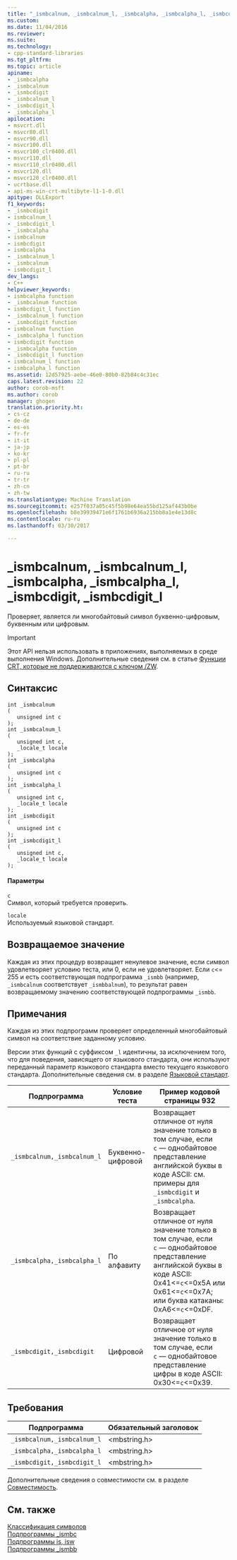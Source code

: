 ```yaml
---
title: "_ismbcalnum, _ismbcalnum_l, _ismbcalpha, _ismbcalpha_l, _ismbcdigit, _ismbcdigit_l | Документы Майкрософт"
ms.custom: 
ms.date: 11/04/2016
ms.reviewer: 
ms.suite: 
ms.technology:
- cpp-standard-libraries
ms.tgt_pltfrm: 
ms.topic: article
apiname:
- _ismbcalpha
- _ismbcalnum
- _ismbcdigit
- _ismbcalnum_l
- _ismbcdigit_l
- _ismbcalpha_l
apilocation:
- msvcrt.dll
- msvcr80.dll
- msvcr90.dll
- msvcr100.dll
- msvcr100_clr0400.dll
- msvcr110.dll
- msvcr110_clr0400.dll
- msvcr120.dll
- msvcr120_clr0400.dll
- ucrtbase.dll
- api-ms-win-crt-multibyte-l1-1-0.dll
apitype: DLLExport
f1_keywords:
- _ismbcdigit
- ismbcalnum_l
- _ismbcdigit_l
- _ismbcalpha
- ismbcalnum
- ismbcdigit
- ismbcalpha
- _ismbcalnum_l
- _ismbcalnum
- ismbcdigit_l
dev_langs:
- C++
helpviewer_keywords:
- ismbcalpha function
- _ismbcalnum function
- ismbcdigit_l function
- _ismbcalnum_l function
- _ismbcdigit function
- ismbcalnum function
- _ismbcalpha_l function
- ismbcdigit function
- _ismbcalpha function
- _ismbcdigit_l function
- ismbcalnum_l function
- ismbcalpha_l function
ms.assetid: 12d57925-aebe-46e0-80b0-82b84c4c31ec
caps.latest.revision: 22
author: corob-msft
ms.author: corob
manager: ghogen
translation.priority.ht:
- cs-cz
- de-de
- es-es
- fr-fr
- it-it
- ja-jp
- ko-kr
- pl-pl
- pt-br
- ru-ru
- tr-tr
- zh-cn
- zh-tw
ms.translationtype: Machine Translation
ms.sourcegitcommit: e257f037a05c45f5b98e64ea55bd125af443b0be
ms.openlocfilehash: b8e39939471e6f1761b6936a215bb8a1e4e13d8c
ms.contentlocale: ru-ru
ms.lasthandoff: 03/30/2017

---
```

# <a name="ismbcalnum-ismbcalnuml-ismbcalpha-ismbcalphal-ismbcdigit-ismbcdigitl"></a>_ismbcalnum, _ismbcalnum_l, _ismbcalpha, _ismbcalpha_l, _ismbcdigit, _ismbcdigit_l
Проверяет, является ли многобайтовый символ буквенно-цифровым, буквенным или цифровым.  
  
> [!IMPORTANT]
>  Этот API нельзя использовать в приложениях, выполняемых в среде выполнения Windows. Дополнительные сведения см. в статье [Функции CRT, которые не поддерживаются с ключом /ZW](http://msdn.microsoft.com/library/windows/apps/jj606124.aspx).  
  
## <a name="syntax"></a>Синтаксис  
  
```  
int _ismbcalnum  
(  
   unsigned int c   
);  
int _ismbcalnum_l  
(  
   unsigned int c,  
   _locale_t locale  
);  
int _ismbcalpha  
(  
   unsigned int c   
);  
int _ismbcalpha_l  
(  
   unsigned int c,  
   _locale_t locale  
);  
int _ismbcdigit  
(  
   unsigned int c   
);  
int _ismbcdigit_l  
(  
   unsigned int c,  
   _locale_t locale  
);  
```  
  
#### <a name="parameters"></a>Параметры  
 `c`  
 Символ, который требуется проверить.  
  
 `locale`  
 Используемый языковой стандарт.  
  
## <a name="return-value"></a>Возвращаемое значение  
 Каждая из этих процедур возвращает ненулевое значение, если символ удовлетворяет условию теста, или 0, если не удовлетворяет. Если `c`<= 255 и есть соответствующая подпрограмма `_ismbb` (например, `_ismbcalnum` соответствует `_ismbbalnum`), то результат равен возвращаемому значению соответствующей подпрограммы `_ismbb`.  
  
## <a name="remarks"></a>Примечания  
 Каждая из этих подпрограмм проверяет определенный многобайтовый символ на соответствие заданному условию.  
  
 Версии этих функций с суффиксом `_l` идентичны, за исключением того, что для поведения, зависящего от языкового стандарта, они используют переданный параметр языкового стандарта вместо текущего языкового стандарта. Дополнительные сведения см. в разделе [Языковой стандарт](../../c-runtime-library/locale.md).  
  
|Подпрограмма|Условие теста|Пример кодовой страницы 932|  
|-------------|--------------------|---------------------------|  
|`_ismbcalnum,_ismbcalnum_l`|Буквенно-цифровой|Возвращает отличное от нуля значение только в том случае, если `c` — однобайтовое представление английской буквы в коде ASCII: см. примеры для `_ismbcdigit` и `_ismbcalpha`.|  
|`_ismbcalpha,_ismbcalpha_l`|По алфавиту|Возвращает отличное от нуля значение только в том случае, если `c` — однобайтовое представление английской буквы в коде ASCII: 0x41<=`c`<=0x5A или 0x61<=`c`<=0x7A; или буква катаканы: 0xA6<=`c`<=0xDF.|  
|`_ismbcdigit,_ismbcdigit`|Цифровой|Возвращает отличное от нуля значение только в том случае, если `c` — однобайтовое представление цифры в коде ASCII: 0x30<=`c`<=0x39.|  
  
## <a name="requirements"></a>Требования  
  
|Подпрограмма|Обязательный заголовок|  
|-------------|---------------------|  
|`_ismbcalnum,_ismbcalnum_l`|\<mbstring.h>|  
|`_ismbcalpha,_ismbcalpha_l`|\<mbstring.h>|  
|`_ismbcdigit,_ismbcdigit_l`|\<mbstring.h>|  
  
 Дополнительные сведения о совместимости см. в разделе [Совместимость](../../c-runtime-library/compatibility.md).  
  
## <a name="see-also"></a>См. также  
 [Классификация символов](../../c-runtime-library/character-classification.md)   
 [Подпрограммы _ismbc](../../c-runtime-library/ismbc-routines.md)   
 [Подпрограммы is, isw](../../c-runtime-library/is-isw-routines.md)   
 [Подпрограммы _ismbb](../../c-runtime-library/ismbb-routines.md)
